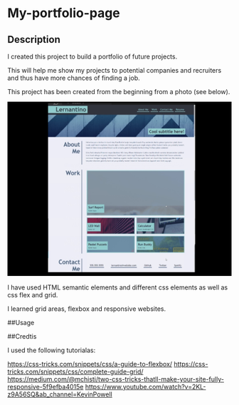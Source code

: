 # My-portfolio-page
## Description
I created this project to build a portfolio of future projects.

This will help me show my projects to potential companies and recruiters and thus have more chances of finding a job.

This project has been created from the beginning from a photo (see below). 

![screenshot project](images/screenShot.png)

 I have used HTML semantic elements and different css elements as well as css flex and grid.

I learned grid areas, flexbox and responsive websites.

##Usage


##Credtis

I used the following tutorialas:

https://css-tricks.com/snippets/css/a-guide-to-flexbox/
https://css-tricks.com/snippets/css/complete-guide-grid/
https://medium.com/@mchisti/two-css-tricks-thatll-make-your-site-fully-responsive-5f9efba4015e
https://www.youtube.com/watch?v=2KL-z9A56SQ&ab_channel=KevinPowell


